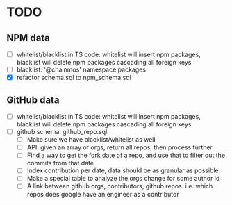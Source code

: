 # TODO

## NPM data

- [ ] whitelist/blacklist in TS code: whitelist will insert npm packages, blacklist will delete npm packages cascading all foreign keys
- [ ] blacklist: '@chainmos' namespace packages
- [x] refactor schema.sql to npm_schema.sql

## GitHub data

- [ ] whitelist/blacklist in TS code: whitelist will insert npm packages, blacklist will delete npm packages cascading all foreign keys
- [ ] github schema: github_repo.sql
  - [ ] Make sure we have blacklist/whitelist as well
  - [ ] API: given an array of orgs, return all repos, then process further
  - [ ] Find a way to get the fork date of a repo, and use that to filter out the commits from that date
  - [ ] Index contribution per date, data should be as granular as possible
  - [ ] Make a special table to analyze the orgs change for some author id
  - [ ] A link between github orgs, contributors, github repos. i.e. which repos does google have an engineer as a contributor
